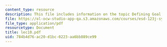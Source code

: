 ```yaml
---
content_type: resource
description: This file includes information on the topic Defining Goal & Scope.
file: https://ol-ocw-studio-app-qa.s3.amazonaws.com/courses/esd-123j-systems-perspectives-on-industrial-ecology-spring-2006/784b4d76ac20d1bc0223aa6bb889ce99_lec10.pdf
file_type: application/pdf
resourcetype: Document
title: lec10.pdf
uid: 784b4d76-ac20-d1bc-0223-aa6bb889ce99
---
```

